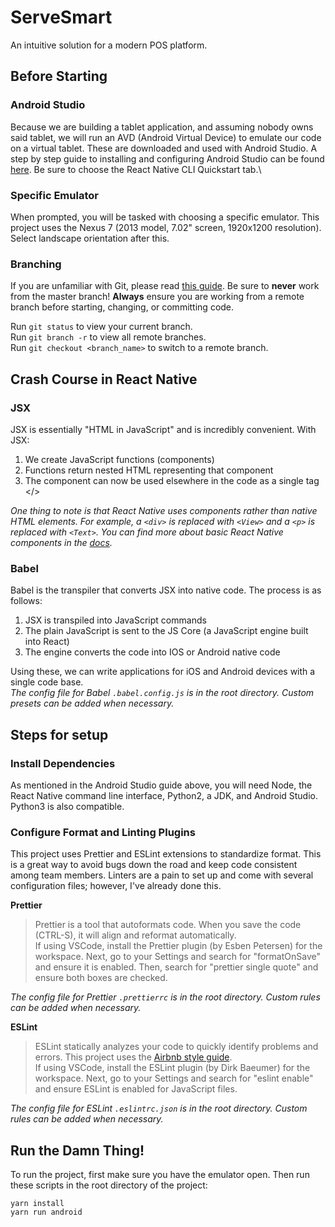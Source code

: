# ServeSmart
An intuitive solution for a modern POS platform.

## Before Starting
### Android Studio
Because we are building a tablet application, and assuming nobody owns said tablet, we will run an AVD (Android Virtual Device) to emulate our code on a virtual tablet. These are downloaded and used with Android Studio. A step by step guide to installing and configuring Android Studio can be found [here](https://facebook.github.io/react-native/docs/getting-started). Be sure to choose the React Native CLI Quickstart tab.\

### Specific Emulator
When prompted, you will be tasked with choosing a specific emulator. This project uses the Nexus 7 (2013 model, 7.02" screen, 1920x1200 resolution). Select landscape orientation after this.

### Branching
If you are unfamiliar with Git, please read [this guide](https://dev.to/dhruv/essential-git-commands-every-developer-should-know-2fl). Be sure to **never** work from the master branch! **Always** ensure you are working from a remote branch before starting, changing, or committing code.

Run `git status` to view your current branch.\
Run `git branch -r` to view all remote branches.\
Run `git checkout <branch_name>` to switch to a remote branch.

## Crash Course in React Native
### JSX
JSX is essentially "HTML in JavaScript" and is incredibly convenient. With JSX:
1. We create JavaScript functions (components)
2. Functions return nested HTML representing that component
3. The component can now be used elsewhere in the code as a single tag </>

*One thing to note is that React Native uses components rather than native HTML elements. For example, a `<div>` is replaced with `<View>` and a `<p>` is replaced with `<Text>`. You can find more about basic React Native components in the [docs](https://facebook.github.io/react-native/docs/components-and-apis#basic-components).*

### Babel
Babel is the transpiler that converts JSX into native code. The process is as follows:
1. JSX is transpiled into JavaScript commands
2. The plain JavaScript is sent to the JS Core (a JavaScript engine built into React)
3. The engine converts the code into IOS or Android native code

Using these, we can write applications for iOS and Android devices with a single code base.\
*The config file for Babel `.babel.config.js` is in the root directory. Custom presets can be added when necessary.*

## Steps for setup
### Install Dependencies
As mentioned in the Android Studio guide above, you will need Node, the React Native command line interface, Python2, a JDK, and Android Studio. Python3 is also compatible.

### Configure Format and Linting Plugins
This project uses Prettier and ESLint extensions to standardize format. This is a great way to avoid bugs down the road and keep code consistent among team members. Linters are a pain to set up and come with several configuration files; however, I've already done this.

**Prettier**
> Prettier is a tool that autoformats code. When you save the code (CTRL-S), it will align and reformat automatically.\
If using VSCode, install the Prettier plugin (by Esben Petersen) for the workspace. Next, go to your Settings and search for "formatOnSave" and ensure it is enabled. Then, search for "prettier single quote" and ensure both boxes are checked.

*The config file for Prettier `.prettierrc` is in the root directory. Custom rules can be added when necessary.*

**ESLint**
> ESLint statically analyzes your code to quickly identify problems and errors. This project uses the [Airbnb style guide](https://github.com/airbnb/javascript).\
If using VSCode, install the ESLint plugin (by Dirk Baeumer) for the workspace. Next, go to your Settings and search for "eslint enable" and ensure ESLint is enabled for JavaScript files.

*The config file for ESLint `.eslintrc.json` is in the root directory. Custom rules can be added when necessary.*

## Run the Damn Thing!
To run the project, first make sure you have the emulator open. Then run these scripts in the root directory of the project:
```
yarn install
yarn run android
```

